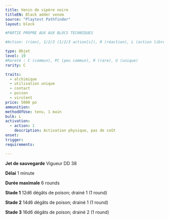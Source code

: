 ```yaml
---
title: Venin de vipère noire
titleEN: Black adder venom
source: "Playtest Pathfinder"
layout: block

#PARTIE PROPRE AUX AUX BLOCS TECHNIQUES

#Action: (rien), 1/2/3 (1/2/3 action[s]), R (réaction), L (action libre)

type: Objet
level: 19
#Rareté : C (commun), PC (peu commun), R (rare), U (unique)
rarity: C

traits:
  - alchimique
  - utilisation unique
  - contact
  - poison
  - virulent
price: 5000 po
ammunition:
methodOfUse: tenu, 1 main
bulk: L
activation: 
  - action: 1
    description: Activation physique, pas de coût
onset: 
trigger:
requirements:

---
```


**Jet de sauvegarde** Vigueur DD 38

**Délai** 1 minute

**Durée maximale** 6 rounds

**Stade 1** 12d6 dégâts de poison; drainé 1 (1 round)

**Stade 2** 14d6 dégâts de poison; drainé 1 (1 round)

**Stade 3** 16d6 dégâts de poison; drainé 2 (1 round)